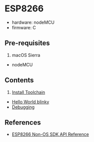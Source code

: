 # ESP8266

- hardware: nodeMCU
- firmware: C

## Pre-requisites

1. macOS Sierra
- nodeMCU

## Contents

1. [Install Toolchain](01-install.md)
- [Hello World blinky](02-blinky.md)
- [Debugging](03-debug.md)

## References

- [ESP8266 Non-OS SDK API Reference](https://espressif.com/sites/default/files/documentation/2c-esp8266_non_os_sdk_api_reference_en.pdf)
